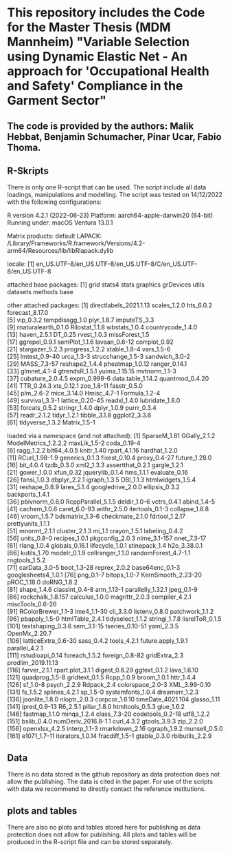 # This repository includes the Code for the Master Thesis (MDM Mannheim) "Variable Selection using Dynamic Elastic Net - An approach for 'Occupational Health and Safety' Compliance in the Garment Sector"
## The code is provided by the authors: Malik Hebbat, Benjamin Schumacher, Pinar Ucar, Fabio Thoma. 

## R-Skripts

There is only one R-script that can be used. The script include all data loadings, manipulations and modelling.
The script was tested on 14/12/2022 with the following configurations:

R version 4.2.1 (2022-06-23)
Platform: aarch64-apple-darwin20 (64-bit)
Running under: macOS Ventura 13.0.1

Matrix products: default
LAPACK: /Library/Frameworks/R.framework/Versions/4.2-arm64/Resources/lib/libRlapack.dylib

locale:
[1] en_US.UTF-8/en_US.UTF-8/en_US.UTF-8/C/en_US.UTF-8/en_US.UTF-8

attached base packages:
[1] grid      stats4    stats     graphics  grDevices utils     datasets  methods   base     

other attached packages:
 [1] directlabels_2021.1.13 scales_1.2.0           hts_6.0.2              forecast_8.17.0       
 [5] vip_0.3.2              tempdisagg_1.0         plyr_1.8.7             imputeTS_3.3          
 [9] rnaturalearth_0.1.0    Rilostat_1.1.8         wbstats_1.0.4          countrycode_1.4.0     
[13] haven_2.5.1            DT_0.25                rvest_1.0.3            missForest_1.5        
[17] ggrepel_0.9.1          semPlot_1.1.6          lavaan_0.6-12          corrplot_0.92         
[21] stargazer_5.2.3        progress_1.2.2         xtable_1.8-4           vars_1.5-6            
[25] lmtest_0.9-40          urca_1.3-3             strucchange_1.5-3      sandwich_3.0-2        
[29] MASS_7.3-57            reshape2_1.4.4         pheatmap_1.0.12        ranger_0.14.1         
[33] glmnet_4.1-4           gtrendsR_1.5.1         yuima_1.15.15          mvtnorm_1.1-3         
[37] cubature_2.0.4.5       expm_0.999-6           data.table_1.14.2      quantmod_0.4.20       
[41] TTR_0.24.3             xts_0.12.1             zoo_1.8-11             fasstr_0.5.0          
[45] plm_2.6-2              mice_3.14.0            Hmisc_4.7-1            Formula_1.2-4         
[49] survival_3.3-1         lattice_0.20-45        readxl_1.4.0           lubridate_1.8.0       
[53] forcats_0.5.2          stringr_1.4.0          dplyr_1.0.9            purrr_0.3.4           
[57] readr_2.1.2            tidyr_1.2.1            tibble_3.1.8           ggplot2_3.3.6         
[61] tidyverse_1.3.2        Matrix_1.5-1          

loaded via a namespace (and not attached):
  [1] SparseM_1.81         GGally_2.1.2         ModelMetrics_1.2.2.2 maxLik_1.5-2         coda_0.19-4         
  [6] ragg_1.2.2           bit64_4.0.5          knitr_1.40           rpart_4.1.16         hardhat_1.2.0       
 [11] RCurl_1.98-1.9       generics_0.1.3       fixest_0.10.4        proxy_0.4-27         future_1.28.0       
 [16] bit_4.0.4            tzdb_0.3.0           xml2_1.3.3           assertthat_0.2.1     gargle_1.2.1        
 [21] gower_1.0.0          xfun_0.32            jquerylib_0.1.4      hms_1.1.1            evaluate_0.16       
 [26] fansi_1.0.3          dbplyr_2.2.1         igraph_1.3.5         DBI_1.1.3            htmlwidgets_1.5.4   
 [31] reshape_0.8.9        lares_5.1.4          googledrive_2.0.0    ellipsis_0.3.2       backports_1.4.1     
 [36] pbivnorm_0.6.0       RcppParallel_5.1.5   deldir_1.0-6         vctrs_0.4.1          abind_1.4-5         
 [41] cachem_1.0.6         caret_6.0-93         withr_2.5.0          itertools_0.1-3      collapse_1.8.8      
 [46] vroom_1.5.7          bdsmatrix_1.3-6      checkmate_2.1.0      fdrtool_1.2.17       prettyunits_1.1.1   
 [51] mnormt_2.1.1         cluster_2.1.3        mi_1.1               crayon_1.5.1         labeling_0.4.2      
 [56] units_0.8-0          recipes_1.0.1        pkgconfig_2.0.3      nlme_3.1-157         nnet_7.3-17         
 [61] rlang_1.0.4          globals_0.16.1       lifecycle_1.0.1      stinepack_1.4        h2o_3.38.0.1        
 [66] kutils_1.70          modelr_0.1.9         cellranger_1.1.0     randomForest_4.7-1.1 rngtools_1.5.2      
 [71] carData_3.0-5        boot_1.3-28          reprex_2.0.2         base64enc_0.1-3      googlesheets4_1.0.1 
 [76] png_0.1-7            bitops_1.0-7         KernSmooth_2.23-20   pROC_1.18.0          doRNG_1.8.2         
 [81] shape_1.4.6          classInt_0.4-8       arm_1.13-1           parallelly_1.32.1    jpeg_0.1-9          
 [86] rockchalk_1.8.157    calculus_1.0.0       magrittr_2.0.3       compiler_4.2.1       miscTools_0.6-26    
 [91] RColorBrewer_1.1-3   lme4_1.1-30          cli_3.3.0            listenv_0.8.0        patchwork_1.1.2     
 [96] pbapply_1.5-0        htmlTable_2.4.1      tidyselect_1.1.2     stringi_1.7.8        lisrelToR_0.1.5     
[101] textshaping_0.3.6    sem_3.1-15           tseries_0.10-51      yaml_2.3.5           OpenMx_2.20.7       
[106] latticeExtra_0.6-30  sass_0.4.2           tools_4.2.1          future.apply_1.9.1   parallel_4.2.1      
[111] rstudioapi_0.14      foreach_1.5.2        foreign_0.8-82       gridExtra_2.3        prodlim_2019.11.13  
[116] farver_2.1.1         rpart.plot_3.1.1     digest_0.6.29        ggtext_0.1.2         lava_1.6.10         
[121] quadprog_1.5-8       gridtext_0.1.5       Rcpp_1.0.9           broom_1.0.1          httr_1.4.4          
[126] sf_1.0-8             psych_2.2.9          Rdpack_2.4           colorspace_2.0-3     XML_3.99-0.10       
[131] fs_1.5.2             splines_4.2.1        sp_1.5-0             systemfonts_1.0.4    dreamerr_1.2.3      
[136] jsonlite_1.8.0       nloptr_2.0.3         corpcor_1.6.10       timeDate_4021.104    glasso_1.11         
[141] ipred_0.9-13         R6_2.5.1             pillar_1.8.0         htmltools_0.5.3      glue_1.6.2          
[146] fastmap_1.1.0        minqa_1.2.4          class_7.3-20         codetools_0.2-18     utf8_1.2.2          
[151] bslib_0.4.0          numDeriv_2016.8-1.1  curl_4.3.2           gtools_3.9.3         zip_2.2.0           
[156] openxlsx_4.2.5       interp_1.1-3         rmarkdown_2.16       qgraph_1.9.2         munsell_0.5.0       
[161] e1071_1.7-11         iterators_1.0.14     fracdiff_1.5-1       gtable_0.3.0         rbibutils_2.2.9 


## Data 

There is no data stored in the github repository as data protection does not allow the publishing. 
The data is cited in the paper. For use of the scripts with data we recommend to directly contact the reference institutions.

## plots and tables

There are also no plots and tables stored here for publishing as data protection does not allow for publishing. 
All plots and tables will be produced in the R-script file and can be stored separately.







